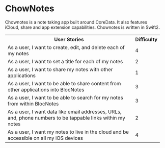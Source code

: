 # ChowNotes

Chownotes is a note taking app built around CoreData. It also features iCloud, share and app extension capabilities.
Chownotes is written in Swift2.

<table class="tg">
  <tr>
    <th class="tg-031e">User Stories</th>
    <th class="tg-031e">Difficulty</th>
  </tr>
  <tr>
    <td class="tg-031e">As a user, I want to create, edit, and delete each of my notes</td>
    <td class="tg-031e">4</td>
  </tr>
  <tr>
    <td class="tg-031e">As a user, I want to set a title for each of my notes</td>
    <td class="tg-031e">2</td>
  </tr>
  <tr>
    <td class="tg-031e">As a user, I want to share my notes with other applications</td>
    <td class="tg-031e">1</td>
  </tr>
  <tr>
    <td class="tg-031e">As a user, I want to be able to share content from other applications into BlocNotes</td>
    <td class="tg-031e">3</td>
  </tr>
  <tr>
    <td class="tg-031e">As a user, I want to be able to search for my notes from within BlocNotes</td>
    <td class="tg-031e">3</td>
  </tr>
  <tr>
    <td class="tg-031e">As a user, I want data like email addresses, URLs, and, phone numbers to be tappable links within my notes</td>
    <td class="tg-031e">2</td>
  </tr>
  <tr>
    <td class="tg-yw4l">As a user, I want my notes to live in the cloud and be accessible on all my iOS devices</td>
    <td class="tg-yw4l">4</td>
  </tr>
</table>

